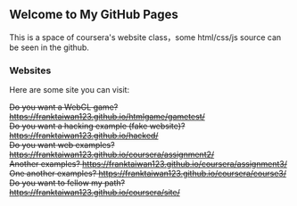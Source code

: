 ## Welcome to My GitHub Pages

This is a space of coursera's website class，some html/css/js source can be seen in the github.

### Websites

Here are some site you can visit:

<s>Do you want a WebGL game? https://franktaiwan123.github.io/htmlgame/gametest/<br></s>
<s>Do you want a hacking example (fake website)? https://franktaiwan123.github.io/hacked/<br></s>
<s>Do you want web examples? https://franktaiwan123.github.io/coursera/assignment2/<br></s>
<s>Another examples? https://franktaiwan123.github.io/coursera/assignment3/<br></s>
<s>One another examples? https://franktaiwan123.github.io/coursera/course3/<br></s>
<s>Do you want to fellow my path? https://franktaiwan123.github.io/coursera/site/</s>

